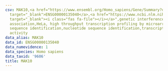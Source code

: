 ```yaml
---
csv: MAK10,<a href="https://www.ensembl.org/Homo_sapiens/Gene/Summary?db=core;g=ENSG00000135040"
  target="_blank">ENSG00000135040</a>,<a href="https://www.ncbi.nlm.nih.gov/pubmed/17216044"
  target="_blank"><i class="fas fa-file"></i></a>",genetic interference,functional
  association,HeLa, high throughput transcription profiling by microarray,nucleotide
  sequence identification,nucleotide sequence identification,transcriptional regulation,down-regulates
  activity
data_alias: MAK10
data_id: ENSG00000135040
data_numevidence: 1
data_species: Homo sapiens
data_taxid: '9606'
title: MAK10
---
```

